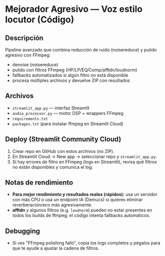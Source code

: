 # Mejorador Agresivo — Voz estilo locutor (Código)

## Descripción
Pipeline avanzado que combina reducción de ruido (noisereduce) y pulido agresivo con FFmpeg:
- denoise (noisereduce)
- pulido con filtros FFmpeg (HP/LP/EQ/Comp/afftdn/loudnorm)
- fallbacks automatizados si algún filtro no está disponible
- procesa múltiples archivos y devuelve ZIP con resultados

## Archivos
- `streamlit_app.py` — interfaz Streamlit
- `audio_processor.py` — motor DSP + wrappers FFmpeg
- `requirements.txt`
- `packages.txt` (para instalar ffmpeg en Streamlit Cloud)

## Deploy (Streamlit Community Cloud)
1. Crear repo en GitHub con estos archivos (no ZIP).
2. En Streamlit Cloud → New app → seleccionar repo y `streamlit_app.py`.
3. Si hay errores de filtro en FFmpeg (logs en Streamlit), revisa qué filtros no están disponibles y comunica el log.

## Notas de rendimiento
- **Para mejor rendimiento y resultados reales (rápidos):** usa un servidor con más CPU o usa un endpoint IA (Demucs) si quieres eliminar reverberación/eco más agresivamente.
- **afftdn** y algunos filtros (e.g. `loudnorm`) pueden no estar presentes en todos los builds de ffmpeg; el código intenta fallbacks automáticos.

## Debugging
- Si ves "FFmpeg polishing falló", copia los logs completos y pégalos para que te ayude a ajustar la cadena de filtros.
